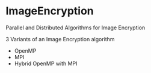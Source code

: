 # ImageEncryption
Parallel and Distributed Algorithms for Image Encryption

3 Variants of an Image Encryption algorithm
- OpenMP
- MPI
- Hybrid OpenMP with MPI

